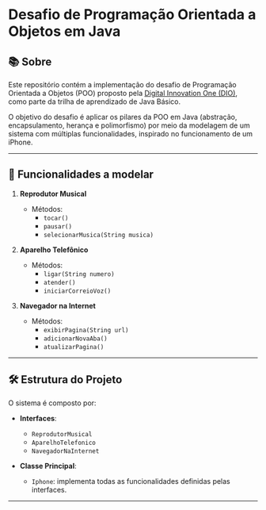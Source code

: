 # Desafio de Programação Orientada a Objetos em Java

## 📚 Sobre

Este repositório contém a implementação do desafio de Programação Orientada a Objetos (POO) proposto pela [Digital Innovation One (DIO)](https://web.dio.me), como parte da trilha de aprendizado de Java Básico.

O objetivo do desafio é aplicar os pilares da POO em Java (abstração, encapsulamento, herança e polimorfismo) por meio da modelagem de um sistema com múltiplas funcionalidades, inspirado no funcionamento de um iPhone.

---

## 📱 Funcionalidades a modelar

1. **Reprodutor Musical**
   - Métodos:
     - `tocar()`
     - `pausar()`
     - `selecionarMusica(String musica)`

2. **Aparelho Telefônico**
   - Métodos:
     - `ligar(String numero)`
     - `atender()`
     - `iniciarCorreioVoz()`

3. **Navegador na Internet**
   - Métodos:
     - `exibirPagina(String url)`
     - `adicionarNovaAba()`
     - `atualizarPagina()`

---

## 🛠️ Estrutura do Projeto

O sistema é composto por:

- **Interfaces**:
  - `ReprodutorMusical`
  - `AparelhoTelefonico`
  - `NavegadorNaInternet`

- **Classe Principal**:
  - `Iphone`: implementa todas as funcionalidades definidas pelas interfaces.

---

